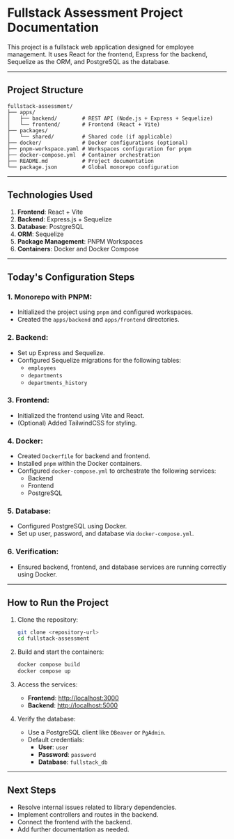 # Fullstack Assessment Project Documentation

This project is a fullstack web application designed for employee management. It uses React for the frontend, Express for the backend, Sequelize as the ORM, and PostgreSQL as the database.

---

## **Project Structure**

```
fullstack-assessment/
├── apps/
│   ├── backend/        # REST API (Node.js + Express + Sequelize)
│   └── frontend/       # Frontend (React + Vite)
├── packages/
│   └── shared/         # Shared code (if applicable)
├── docker/             # Docker configurations (optional)
├── pnpm-workspace.yaml # Workspaces configuration for pnpm
├── docker-compose.yml  # Container orchestration
├── README.md           # Project documentation
└── package.json        # Global monorepo configuration
```

---

## **Technologies Used**

1. **Frontend**: React + Vite
2. **Backend**: Express.js + Sequelize
3. **Database**: PostgreSQL
4. **ORM**: Sequelize
5. **Package Management**: PNPM Workspaces
6. **Containers**: Docker and Docker Compose

---

## **Today's Configuration Steps**

### 1. **Monorepo with PNPM**:

- Initialized the project using `pnpm` and configured workspaces.
- Created the `apps/backend` and `apps/frontend` directories.

### 2. **Backend**:

- Set up Express and Sequelize.
- Configured Sequelize migrations for the following tables:
  - `employees`
  - `departments`
  - `departments_history`

### 3. **Frontend**:

- Initialized the frontend using Vite and React.
- (Optional) Added TailwindCSS for styling.

### 4. **Docker**:

- Created `Dockerfile` for backend and frontend.
- Installed `pnpm` within the Docker containers.
- Configured `docker-compose.yml` to orchestrate the following services:
  - Backend
  - Frontend
  - PostgreSQL

### 5. **Database**:

- Configured PostgreSQL using Docker.
- Set up user, password, and database via `docker-compose.yml`.

### 6. **Verification**:

- Ensured backend, frontend, and database services are running correctly using Docker.

---

## **How to Run the Project**

1. Clone the repository:

   ```bash
   git clone <repository-url>
   cd fullstack-assessment
   ```

2. Build and start the containers:

   ```bash
   docker compose build
   docker compose up
   ```

3. Access the services:

   - **Frontend**: [http://localhost:3000](http://localhost:3000)
   - **Backend**: [http://localhost:5000](http://localhost:5000)

4. Verify the database:
   - Use a PostgreSQL client like `DBeaver` or `PgAdmin`.
   - Default credentials:
     - **User**: `user`
     - **Password**: `password`
     - **Database**: `fullstack_db`

---

## **Next Steps**

- Resolve internal issues related to library dependencies.
- Implement controllers and routes in the backend.
- Connect the frontend with the backend.
- Add further documentation as needed.
